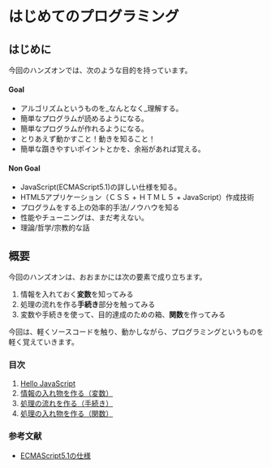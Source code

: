 
# はじめてのプログラミング

## はじめに

今回のハンズオンでは、次のような目的を持っています。

#### Goal

 + アルゴリズムというものを_なんとなく_理解する。
 + 簡単なプログラムが読めるようになる。
 + 簡単なプログラムが作れるようになる。
 + とりあえず動かすこと！動きを知ること！
 + 簡単な躓きやすいポイントとかを、余裕があれば覚える。

#### Non Goal

 + JavaScript(ECMAScript5.1)の詳しい仕様を知る。
 + HTML5アプリケーション（ＣＳＳ + ＨＴＭＬ５ + JavaScript）作成技術
 + プログラムをする上の効率的手法/ノウハウを知る
 + 性能やチューニングは、まだ考えない。
 + 理論/哲学/宗教的な話

## 概要

今回のハンズオンは、おおまかには次の要素で成り立ちます。

 1. 情報を入れておく**変数**を知ってみる
 1. 処理の流れを作る**手続き**部分を触ってみる
 1. 変数や手続きを使って、目的達成のための箱、**関数**を作ってみる

今回は、軽くソースコードを触り、動かしながら、プログラミングというものを軽く覚えていきます。

### 目次

 1. [Hello JavaScript](https://github.com/MSakamaki/javascript-handson-beginner-21cafe/blob/master/01_helloJavaScript.md)
 1. [情報の入れ物を作る（変数）](https://github.com/MSakamaki/javascript-handson-beginner-21cafe/blob/master/02_ContainerOfInformation.md)
 1. [処理の流れを作る（手続き）](https://github.com/MSakamaki/javascript-handson-beginner-21cafe/blob/master/03_ControllObject.md)
 1. [処理の入れ物を作る（関数）](https://github.com/MSakamaki/javascript-handson-beginner-21cafe/blob/master/04_function.md)


### 参考文献


 + [ECMAScript5.1の仕様](http://www.ecma-international.org/ecma-262/5.1/)
